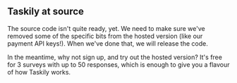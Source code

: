 ﻿## Taskily at source ##

The source code isn't quite ready, yet. We need to make sure we've removed some of the specific bits from the hosted version
(like our payment API keys!). When we've done that, we will release the code.

In the meantime, why not sign up, and try out the hosted version? It's free for 3 surveys with up to 50 responses, which is enough to give
you a flavour of how Taskily works. 
